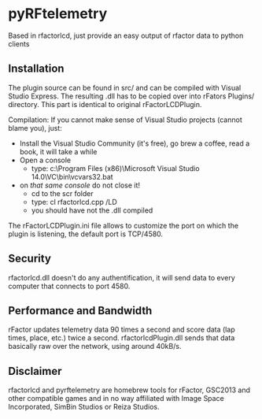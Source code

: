 pyRFtelemetry
==================

Based in rfactorlcd, just provide an easy output of rfactor data to python clients


Installation
------------

The plugin source can be found in src/ and can be compiled with Visual
Studio Express. The resulting .dll has to be copied over into rFators
Plugins/ directory. This part is identical to original rFactorLCDPlugin.

Compilation: If you cannot make sense of Visual Studio projects (cannot blame you), just:
- Install the Visual Studio Community (it's free), go brew a coffee, read a book, it will take a while
- Open a console
  - type:  c:\Program Files (x86)\Microsoft Visual Studio 14.0\VC\bin\vcvars32.bat
- on _that same console_ do not close it!
  - cd to the scr folder
  - type: cl rfactorlcd.cpp /LD
  - you should have not the .dll compiled

The rFactorLCDPlugin.ini file allows to customize the port on which
the plugin is listening, the default port is TCP/4580.


Security
--------

rfactorlcd.dll doesn't do any authentification, it will send data to
every computer that connects to port 4580.


Performance and Bandwidth
-------------------------

rFactor updates telemetry data 90 times a second and score data (lap
times, place, etc.) twice a second. rfactorlcdPlugin.dll sends that
data basically raw over the network, using around 40kB/s.


Disclaimer
----------

rfactorlcd and pyrftelemetry are homebrew tools for rFactor, 
GSC2013 and other compatible games and in no way affiliated 
with Image Space Incorporated, SimBin Studios or Reiza Studios.
